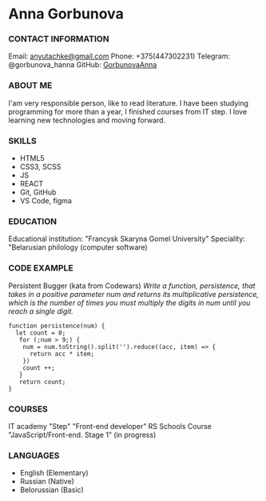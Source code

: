# **Anna Gorbunova**


### **CONTACT INFORMATION**

Email: anyutachke@gmail.com
Phone: +375(447302231)
Telegram: @gorbunova_hanna
GitHub: [GorbunovaAnna](https://github.com/GorbunovaAnna)

### **ABOUT ME**

I'am very responsible person, like to read literature. I have been studying programming for more than a year, I finished  courses from IT step. I love learning new technologies and moving forward.

### **SKILLS**

-  HTML5
-  CSS3, SCSS
-  JS
-  REACT
-  Git, GitHub
-  VS Code, figma

### **EDUCATION**

Educational institution: "Francysk Skaryna Gomel University"
Speciality: "Belarusian philology (computer software)

### **CODE EXAMPLE**

Persistent Bugger (kata from Codewars)
*Write a function, persistence, that takes in a positive parameter num and returns its multiplicative persistence, which is the number of times you must multiply the digits in num until you reach a single digit.*

``` 
function persistence(num) {
  let count = 0;
   for (;num > 9;) {
    num = num.toString().split('').reduce((acc, item) => {
      return acc * item;
    })
    count ++;
   }
   return count; 
} 
```

### **COURSES**

IT academy "Step" "Front-end developer" 
RS Schools Course "JavaScript/Front-end. Stage 1" (in progress)


### **LANGUAGES**

-  English (Elementary)
-  Russian (Native)
-  Belorussian (Basic)

